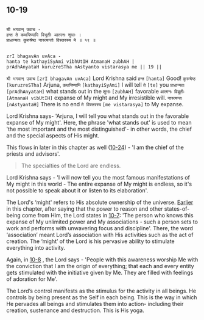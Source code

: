 ## 10-19

```shloka-sa

श्री भगवान् उवाच -
हन्त ते कथयिष्यामि विभूतीः आत्मनः शुभाः ।
प्राधान्यतः कुरुश्रेष्ठ नास्त्यन्तो विस्तरस्य मे ॥ १९ ॥

```
```shloka-sa-hk

zrI bhagavAn uvAca -
hanta te kathayiSyAmi vibhUtIH AtmanaH zubhAH |
prAdhAnyataH kuruzreSTha nAstyanto vistarasya me || 19 ||

```
`श्री भगवान् उवाच` `[zrI bhagavAn uvAca]` Lord Krishna said `हन्त` `[hanta]` Good! `कुरुश्रेष्ठ` `[kuruzreSTha]` Arjuna, `कथयिष्यामि` `[kathayiSyAmi]` I will tell `ते` `[te]` you `प्राधान्यतः` `[prAdhAnyataH]` what stands out in the `शुभाः` `[zubhAH]` favorable `आत्मनः विबूतीः` `[AtmanaH vibUtIH]` expanse of My might and My irresistible will. `नास्त्यन्तः` `[nAstyantaH]` There is no end `मे विस्तरस्य` `[me vistarasya]` to My expanse.

Lord Krishna says- 'Arjuna, I will tell you what stands out in the favorable expanse of My might'. Here, the phrase 'what stands out' is used to mean 'the most important and the most distinguished'- in other words, the chief and the special aspects of His might. 

This flows in later in this chapter as well ([10-24](10-24.md)) - 'I am the chief of the priests and advisors'.



<a name='applnote_157'></a>
> The specialties of the Lord are endless.



Lord Krishna says - 'I will now tell you the most famous manifestations of My might in this world - The entire expanse of My might is endless, so it's not possible to speak about it or listen to its elaboration'.

The Lord's ‘might' refers to His absolute ownership of the universe. 
[Earlier](10-4_to_10-5.md)
 in this chapter, after saying that the power to reason and other states-of-being come from Him, the Lord states in 
[10-7](10-7.md): 'The person who knows this expanse of My unlimited power and My associations - such a person sets to work and performs with unwavering focus and discipline'. There, the word ‘association’ meant Lord’s association with His activities such as the act of creation. The ‘might’ of the Lord is his pervasive ability to stimulate everything into activity.

Again, in 
[10-8](10-8.md)
, the Lord says - 'People with this awareness worship Me with the conviction that I am the origin of everything; that each and every entity gets stimulated with the initiative given by Me. They are filled with feelings of adoration for Me'.

The Lord’s control manifests as the stimulus for the activity in all beings. He controls by being present as the Self in each being. This is the way in which He pervades all beings and stimulates them into action- including their creation, sustenance and destruction. This is His yoga.


